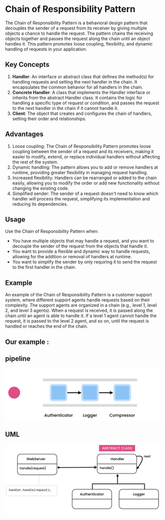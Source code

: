 # Chain of Responsibility Pattern

The Chain of Responsibility Pattern is a behavioral design pattern that decouples the sender of a request from its receiver by giving multiple objects a chance to handle the request. The pattern chains the receiving objects together and passes the request along the chain until an object handles it. This pattern promotes loose coupling, flexibility, and dynamic handling of requests in your application.

## Key Concepts

1. **Handler**: An interface or abstract class that defines the method(s) for handling requests and setting the next handler in the chain. It encapsulates the common behavior for all handlers in the chain.
2. **Concrete Handler**: A class that implements the Handler interface or inherits from the abstract Handler class. It contains the logic for handling a specific type of request or condition, and passes the request to the next handler in the chain if it cannot handle it.
3. **Client**: The object that creates and configures the chain of handlers, setting their order and relationships.

## Advantages

1. Loose coupling: The Chain of Responsibility Pattern promotes loose coupling between the sender of a request and its receivers, making it easier to modify, extend, or replace individual handlers without affecting the rest of the system.
2. Dynamic handling: The pattern allows you to add or remove handlers at runtime, providing greater flexibility in managing request handling.
3. Increased flexibility: Handlers can be rearranged or added to the chain easily, allowing you to modify the order or add new functionality without changing the existing code.
4. Simplified sender: The sender of a request doesn't need to know which handler will process the request, simplifying its implementation and reducing its dependencies.

## Usage

Use the Chain of Responsibility Pattern when:
- You have multiple objects that may handle a request, and you want to decouple the sender of the request from the objects that handle it.
- You want to provide a flexible and dynamic way to handle requests, allowing for the addition or removal of handlers at runtime.
- You want to simplify the sender by only requiring it to send the request to the first handler in the chain.

## Example

An example of the Chain of Responsibility Pattern is a customer support system, where different support agents handle requests based on their complexity. The support agents are organized in a chain (e.g., level 1, level 2, and level 3 agents). When a request is received, it is passed along the chain until an agent is able to handle it. If a level 1 agent cannot handle the request, it is passed to the level 2 agent, and so on, until the request is handled or reaches the end of the chain.

## Our example : 

## pipeline
![ChainOfResponsabilty uml](/images/chain-of-responsability-ex-pipeline.png?raw=true "ChainOfResponsabilty uml")

## UML
![ChainOfResponsabilty uml](/images/chain-of-responsability-uml.png?raw=true "ChainOfResponsabilty uml")
